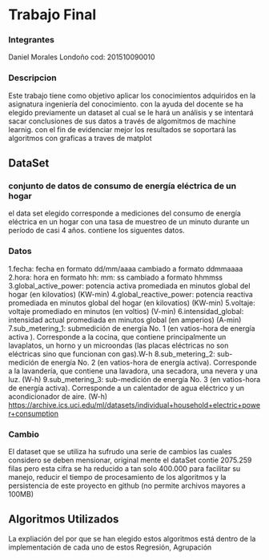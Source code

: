 # Trabajo Final

### Integrantes
Daniel Morales Londoño   cod: 201510090010

### Descripcion
Este trabajo tiene como objetivo aplicar los conocimientos adquiridos en la asignatura ingeniería del conocimiento.
con la ayuda del docente se ha elegido previamente un dataset al cual se le hará un análisis y se intentará
sacar conclusiones de sus datos a través de algomitmos de machine learnig.
con el fin de evidenciar mejor los resultados se soportará las algoritmos con graficas a traves de matplot


## DataSet
### conjunto de datos de consumo de energía eléctrica de un hogar
el data set elegido corresponde a mediciones del consumo de energía eléctrica en un hogar con una tasa de muestreo
de un minuto durante un período de casi 4 años. contiene los siguentes datos.

### Datos
1.fecha: fecha en formato dd/mm/aaaa cambiado a formato ddmmaaaa
2.hora: hora en formato hh: mm: ss cambiado a formato hhmmss
3.global_active_power: potencia activa promediada en minutos global del hogar (en kilovatios)      (KW-min)
4.global_reactive_power: potencia reactiva promediada en minutos global del hogar (en kilovatios)  (KW-min)
5.voltaje: voltaje promediado en minutos (en voltios)                                              (V-min)
6.intensidad_global: intensidad actual promediada en minutos global (en amperios)                  (A-min)
7.sub_metering_1: submedición de energía No. 1 (en vatios-hora de energía activa ). Corresponde a la cocina, que contiene  principalmente un lavaplatos, un horno y un microondas (las placas eléctricas no son eléctricas sino que funcionan con gas).W-h 
8.sub_metering_2: sub-medición de energía No. 2 (en vatios-hora de energía activa). Corresponde a la lavandería, que contiene una lavadora, una secadora, una nevera y una luz. (W-h)
9.sub_metering_3: sub-medición de energía No. 3 (en vatios-hora de energía activa). Corresponde a un calentador de agua eléctrico y un acondicionador de aire. (W-h)
https://archive.ics.uci.edu/ml/datasets/individual+household+electric+power+consumption

### Cambio
El dataset que se utiliza ha sufrudo una serie de cambios las cuales considero se deben mensionar, original mente
el dataSet contie 2075.259 filas pero esta cifra se ha reducido a tan solo 400.000 para facilitar su manejo,
reducir el tiempo de procesamiento de los algoritmos y la persistencia de este proyecto en github 
(no permite archivos mayores a 100MB)


## Algoritmos Utilizados
La expliación del por que se han elegido estos algoritmos está dentro de la implementación de cada uno de estos
Regresión, Agrupación